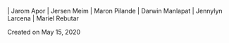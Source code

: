 | Jarom Apor | Jersen Meim | Maron Pilande | Darwin Manlapat | Jennylyn Larcena | Mariel Rebutar

Created on May 15, 2020
